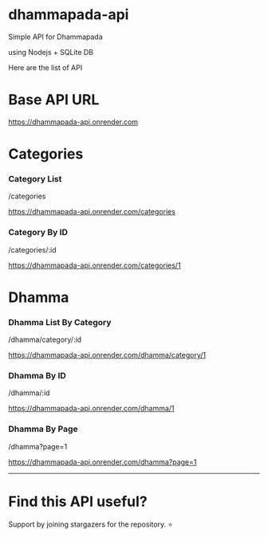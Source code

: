 # dhammapada-api
Simple API for Dhammapada

using Nodejs + SQLite DB

<p>Here are the list of API</p>

<h1>Base API URL</h1>
<a href="https://dhammapada-api.onrender.com/" target="_blank">https://dhammapada-api.onrender.com</a>

<h1>Categories</h1>

<h3>Category List</h3>
<p>/categories</p>
<a href="https://dhammapada-api.onrender.com/categories" target="_blank">https://dhammapada-api.onrender.com/categories</a>

<h3>Category By ID</h3>
<p>/categories/:id</p>
<a href="https://dhammapada-api.onrender.com/categories" target="_blank">https://dhammapada-api.onrender.com/categories/1</a>

<h1>Dhamma</h1>

<h3>Dhamma List By Category</h3>
<p>/dhamma/category/:id</p>
<a href="https://dhammapada-api.onrender.com/dhamma/category/1" target="_blank">https://dhammapada-api.onrender.com/dhamma/category/1</a>

<h3>Dhamma By ID</h3>
<p>/dhamma/:id</p>
<a href="https://dhammapada-api.onrender.com/dhamma/1" target="_blank">https://dhammapada-api.onrender.com/dhamma/1</a>

<h3>Dhamma By Page</h3>
<p>/dhamma?page=1</p>
<a href="https://dhammapada-api.onrender.com/dhamma?page=1" target="_blank">https://dhammapada-api.onrender.com/dhamma?page=1</a>

<hr/>

<h1>Find this API useful?</h1>
<p>Support by joining stargazers for the repository. ⭐ </p>



